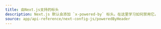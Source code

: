 ```yaml
---
title: 由Next.js支持的标头
description: Next.js 默认会添加 `x-powered-by` 标头。在这里学习如何禁用它。
source: app/api-reference/next-config-js/poweredByHeader
---
```


